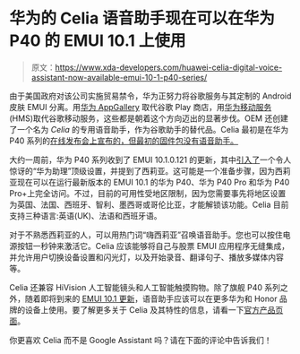 # 华为的 Celia 语音助手现在可以在华为 P40 的 EMUI 10.1 上使用

> 原文：<https://www.xda-developers.com/huawei-celia-digital-voice-assistant-now-available-emui-10-1-p40-series/>

由于美国政府对该公司实施贸易禁令，华为正努力将谷歌服务与其定制的 Android 皮肤 EMUI 分离。用[华为 AppGallery](https://www.xda-developers.com/appgallery-huawei-alternative-google-play-store-android/) 取代谷歌 Play 商店，用[华为移动服务](https://www.xda-developers.com/huawei-hms-core-android-alternative-google-play-services-gms/) (HMS)取代谷歌移动服务，这些都是朝着这个方向迈出的显著步伐。OEM 还创建了一个名为 *Celia* 的专用语音助手，作为谷歌助手的替代品。Celia 最初是在华为 P40 系列的[在线发布会上宣布的，但最初的固件包没有语音助手。](https://www.xda-developers.com/huawei-p40-pro-specifications-features-pricing-availability/)

大约一周前，华为 P40 系列收到了 EMUI 10.1.0.121 的更新，其中[引入了](https://www.xda-developers.com/emui-10-1-0-121-huawei-p40-camera-improvements-huawei-assistant-setting/)一个令人惊讶的“华为助理”顶级设置，并提到了西莉亚。这可能是一个准备步骤，因为西莉亚现在可以在运行最新版本的 EMUI 10.1 的华为 P40、华为 P40 Pro 和华为 P40 Pro+上完全访问。不过，目前的可用性受地区限制，因为您需要事先将地区设置为英国、法国、西班牙、智利、墨西哥或哥伦比亚，才能解锁该功能。Celia 目前支持三种语言:英语(UK)、法语和西班牙语。

对于不熟悉西莉亚的人，可以用热门词“嗨西莉亚”召唤语音助手。您也可以按住电源按钮一秒钟来激活它。Celia 应该能够将自己与股票 EMUI 应用程序无缝集成，并允许用户切换设备设置和闪光灯，以及开始录音、翻译句子、播放多媒体内容等。

Celia 还兼容 HiVision 人工智能镜头和人工智能触摸购物。除了旗舰 P40 系列之外，随着即将到来的 [EMUI 10.1 更新](https://www.xda-developers.com/emui-10-1-roadmap-beta-timeline-huawei-honor-smartphones/)，语音助手应该可以在更多华为和 Honor 品牌的设备上使用。要了解更多关于 Celia 及其特性的信息，请看一下[官方产品页面](https://consumer.huawei.com/en/emui/celia/)。

你更喜欢 Celia 而不是 Google Assistant 吗？请在下面的评论中告诉我们！